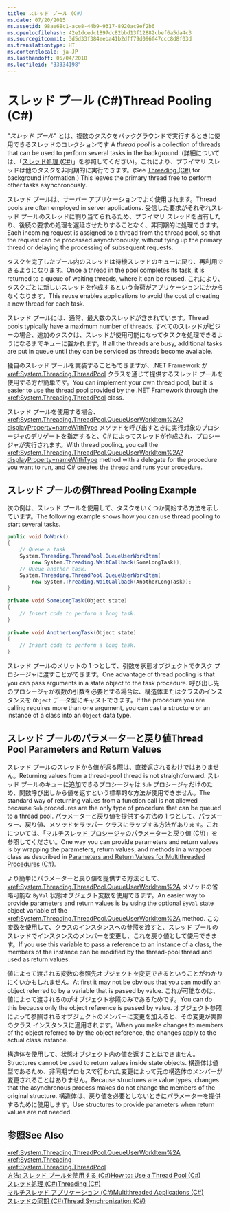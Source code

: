 ```yaml
---
title: スレッド プール (C#)
ms.date: 07/20/2015
ms.assetid: 98ae68c1-ace8-44b9-9317-8920ac9ef2b6
ms.openlocfilehash: 42e1dcedc1897dc82bbd13f12882cbef6a5da4c3
ms.sourcegitcommit: 3d5d33f384eeba41b2dff79d096f47ccc8d8f03d
ms.translationtype: HT
ms.contentlocale: ja-JP
ms.lasthandoff: 05/04/2018
ms.locfileid: "33334198"
---
```

# <a name="thread-pooling-c"></a><span data-ttu-id="99c32-102">スレッド プール (C#)</span><span class="sxs-lookup"><span data-stu-id="99c32-102">Thread Pooling (C#)</span></span>
<span data-ttu-id="99c32-103">"*スレッド プール*" とは、複数のタスクをバックグラウンドで実行するときに使用できるスレッドのコレクションです </span><span class="sxs-lookup"><span data-stu-id="99c32-103">A *thread pool* is a collection of threads that can be used to perform several tasks in the background.</span></span> <span data-ttu-id="99c32-104">(詳細については、「[スレッド処理 (C#)](../../../../csharp/programming-guide/concepts/threading/index.md)」を参照してください)。これにより、プライマリ スレッドは他のタスクを非同期的に実行できます。</span><span class="sxs-lookup"><span data-stu-id="99c32-104">(See [Threading (C#)](../../../../csharp/programming-guide/concepts/threading/index.md) for background information.) This leaves the primary thread free to perform other tasks asynchronously.</span></span>  
  
 <span data-ttu-id="99c32-105">スレッド プールは、サーバー アプリケーションでよく使用されます。</span><span class="sxs-lookup"><span data-stu-id="99c32-105">Thread pools are often employed in server applications.</span></span> <span data-ttu-id="99c32-106">受信した要求がそれぞれスレッド プールのスレッドに割り当てられるため、プライマリ スレッドを占有したり、後続の要求の処理を遅延させたりすることなく、非同期的に処理できます。</span><span class="sxs-lookup"><span data-stu-id="99c32-106">Each incoming request is assigned to a thread from the thread pool, so that the request can be processed asynchronously, without tying up the primary thread or delaying the processing of subsequent requests.</span></span>  
  
 <span data-ttu-id="99c32-107">タスクを完了したプール内のスレッドは待機スレッドのキューに戻り、再利用できるようになります。</span><span class="sxs-lookup"><span data-stu-id="99c32-107">Once a thread in the pool completes its task, it is returned to a queue of waiting threads, where it can be reused.</span></span> <span data-ttu-id="99c32-108">これにより、タスクごとに新しいスレッドを作成するという負荷がアプリケーションにかからなくなります。</span><span class="sxs-lookup"><span data-stu-id="99c32-108">This reuse enables applications to avoid the cost of creating a new thread for each task.</span></span>  
  
 <span data-ttu-id="99c32-109">スレッド プールには、通常、最大数のスレッドが含まれています。</span><span class="sxs-lookup"><span data-stu-id="99c32-109">Thread pools typically have a maximum number of threads.</span></span> <span data-ttu-id="99c32-110">すべてのスレッドがビジーの場合、追加のタスクは、スレッドが使用可能になってタスクを処理できるようになるまでキューに置かれます。</span><span class="sxs-lookup"><span data-stu-id="99c32-110">If all the threads are busy, additional tasks are put in queue until they can be serviced as threads become available.</span></span>  
  
 <span data-ttu-id="99c32-111">独自のスレッド プールを実装することもできますが、.NET Framework が <xref:System.Threading.ThreadPool> クラスを通じて提供するスレッド プールを使用する方が簡単です。</span><span class="sxs-lookup"><span data-stu-id="99c32-111">You can implement your own thread pool, but it is easier to use the thread pool provided by the .NET Framework through the <xref:System.Threading.ThreadPool> class.</span></span>  
  
 <span data-ttu-id="99c32-112">スレッド プールを使用する場合、<xref:System.Threading.ThreadPool.QueueUserWorkItem%2A?displayProperty=nameWithType> メソッドを呼び出すときに実行対象のプロシージャのデリゲートを指定すると、C# によってスレッドが作成され、プロシージャが実行されます。</span><span class="sxs-lookup"><span data-stu-id="99c32-112">With thread pooling, you call the <xref:System.Threading.ThreadPool.QueueUserWorkItem%2A?displayProperty=nameWithType> method with a delegate for the procedure you want to run, and C# creates the thread and runs your procedure.</span></span>  
  
## <a name="thread-pooling-example"></a><span data-ttu-id="99c32-113">スレッド プールの例</span><span class="sxs-lookup"><span data-stu-id="99c32-113">Thread Pooling Example</span></span>  
 <span data-ttu-id="99c32-114">次の例は、スレッド プールを使用して、タスクをいくつか開始する方法を示しています。</span><span class="sxs-lookup"><span data-stu-id="99c32-114">The following example shows how you can use thread pooling to start several tasks.</span></span>  
  
```csharp  
public void DoWork()  
{  
    // Queue a task.  
    System.Threading.ThreadPool.QueueUserWorkItem(  
        new System.Threading.WaitCallback(SomeLongTask));  
    // Queue another task.  
    System.Threading.ThreadPool.QueueUserWorkItem(  
        new System.Threading.WaitCallback(AnotherLongTask));  
}  
  
private void SomeLongTask(Object state)  
{  
    // Insert code to perform a long task.  
}  
  
private void AnotherLongTask(Object state)  
{  
    // Insert code to perform a long task.  
}  
```  
  
 <span data-ttu-id="99c32-115">スレッド プールのメリットの 1 つとして、引数を状態オブジェクトでタスク プロシージャに渡すことができます。</span><span class="sxs-lookup"><span data-stu-id="99c32-115">One advantage of thread pooling is that you can pass arguments in a state object to the task procedure.</span></span> <span data-ttu-id="99c32-116">呼び出し先のプロシージャが複数の引数を必要とする場合は、構造体またはクラスのインスタンスを `Object` データ型にキャストできます。</span><span class="sxs-lookup"><span data-stu-id="99c32-116">If the procedure you are calling requires more than one argument, you can cast a structure or an instance of a class into an `Object` data type.</span></span>  
  
## <a name="thread-pool-parameters-and-return-values"></a><span data-ttu-id="99c32-117">スレッド プールのパラメーターと戻り値</span><span class="sxs-lookup"><span data-stu-id="99c32-117">Thread Pool Parameters and Return Values</span></span>  
 <span data-ttu-id="99c32-118">スレッド プールのスレッドから値が返る際は、直接返されるわけではありません。</span><span class="sxs-lookup"><span data-stu-id="99c32-118">Returning values from a thread-pool thread is not straightforward.</span></span> <span data-ttu-id="99c32-119">スレッド プールのキューに追加できるプロシージャは `Sub` プロシージャだけのため、関数呼び出しから値を返すという標準的な方法が使用できません。</span><span class="sxs-lookup"><span data-stu-id="99c32-119">The standard way of returning values from a function call is not allowed because `Sub` procedures are the only type of procedure that can be queued to a thread pool.</span></span> <span data-ttu-id="99c32-120">パラメーターと戻り値を提供する方法の 1 つとして、パラメーター、戻り値、メソッドをラッパー クラスにラップする方法があります。これについては、「[マルチスレッド プロシージャのパラメーターと戻り値 (C#)](../../../../csharp/programming-guide/concepts/threading/parameters-and-return-values-for-multithreaded-procedures.md)」を参照してください。</span><span class="sxs-lookup"><span data-stu-id="99c32-120">One way you can provide parameters and return values is by wrapping the parameters, return values, and methods in a wrapper class as described in [Parameters and Return Values for Multithreaded Procedures (C#)](../../../../csharp/programming-guide/concepts/threading/parameters-and-return-values-for-multithreaded-procedures.md).</span></span>  
  
 <span data-ttu-id="99c32-121">より簡単にパラメーターと戻り値を提供する方法として、<xref:System.Threading.ThreadPool.QueueUserWorkItem%2A> メソッドの省略可能な `ByVal` 状態オブジェクト変数を使用できます。</span><span class="sxs-lookup"><span data-stu-id="99c32-121">An easier way to provide parameters and return values is by using the optional `ByVal` state object variable of the <xref:System.Threading.ThreadPool.QueueUserWorkItem%2A> method.</span></span> <span data-ttu-id="99c32-122">この変数を使用して、クラスのインスタンスへの参照を渡すと、スレッド プールのスレッドでインスタンスのメンバーを変更し、これを戻り値として使用できます。</span><span class="sxs-lookup"><span data-stu-id="99c32-122">If you use this variable to pass a reference to an instance of a class, the members of the instance can be modified by the thread-pool thread and used as return values.</span></span>  
  
 <span data-ttu-id="99c32-123">値によって渡される変数の参照先オブジェクトを変更できるということがわかりにくいかもしれません。</span><span class="sxs-lookup"><span data-stu-id="99c32-123">At first it may not be obvious that you can modify an object referred to by a variable that is passed by value.</span></span> <span data-ttu-id="99c32-124">これが可能なのは、値によって渡されるのがオブジェクト参照のみであるためです。</span><span class="sxs-lookup"><span data-stu-id="99c32-124">You can do this because only the object reference is passed by value.</span></span> <span data-ttu-id="99c32-125">オブジェクト参照によって参照されるオブジェクトのメンバーに変更を加えると、その変更が実際のクラス インスタンスに適用されます。</span><span class="sxs-lookup"><span data-stu-id="99c32-125">When you make changes to members of the object referred to by the object reference, the changes apply to the actual class instance.</span></span>  
  
 <span data-ttu-id="99c32-126">構造体を使用して、状態オブジェクト内の値を返すことはできません。</span><span class="sxs-lookup"><span data-stu-id="99c32-126">Structures cannot be used to return values inside state objects.</span></span> <span data-ttu-id="99c32-127">構造体は値型であるため、非同期プロセスで行われた変更によって元の構造体のメンバーが変更されることはありません。</span><span class="sxs-lookup"><span data-stu-id="99c32-127">Because structures are value types, changes that the asynchronous process makes do not change the members of the original structure.</span></span> <span data-ttu-id="99c32-128">構造体は、戻り値を必要としないときにパラメーターを提供するために使用します。</span><span class="sxs-lookup"><span data-stu-id="99c32-128">Use structures to provide parameters when return values are not needed.</span></span>  
  
## <a name="see-also"></a><span data-ttu-id="99c32-129">参照</span><span class="sxs-lookup"><span data-stu-id="99c32-129">See Also</span></span>  
 <xref:System.Threading.ThreadPool.QueueUserWorkItem%2A>  
 <xref:System.Threading>  
 <xref:System.Threading.ThreadPool>  
 [<span data-ttu-id="99c32-130">方法: スレッド プールを使用する (C#)</span><span class="sxs-lookup"><span data-stu-id="99c32-130">How to: Use a Thread Pool (C#)</span></span>](../../../../csharp/programming-guide/concepts/threading/how-to-use-a-thread-pool.md)  
 [<span data-ttu-id="99c32-131">スレッド処理 (C#)</span><span class="sxs-lookup"><span data-stu-id="99c32-131">Threading (C#)</span></span>](../../../../csharp/programming-guide/concepts/threading/index.md)  
 [<span data-ttu-id="99c32-132">マルチスレッド アプリケーション (C#)</span><span class="sxs-lookup"><span data-stu-id="99c32-132">Multithreaded Applications (C#)</span></span>](../../../../csharp/programming-guide/concepts/threading/multithreaded-applications.md)  
 [<span data-ttu-id="99c32-133">スレッドの同期 (C#)</span><span class="sxs-lookup"><span data-stu-id="99c32-133">Thread Synchronization (C#)</span></span>](../../../../csharp/programming-guide/concepts/threading/thread-synchronization.md)
